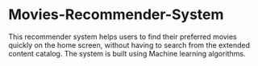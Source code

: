 # Movies-Recommender-System
This recommender system helps users to find their preferred movies quickly on the home screen, without having to search from the extended content catalog. The system is built using Machine learning algorithms.  
